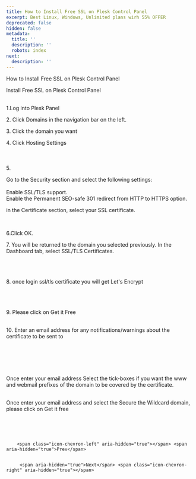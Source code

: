 ```yaml
---
title: How to Install Free SSL on Plesk Control Panel
excerpt: Best Linux, Windows, Unlimited plans wirh 55% OFFER
deprecated: false
hidden: false
metadata:
  title: ''
  description: ''
  robots: index
next:
  description: ''
---
```


<div class="page-header">
     How to Install Free SSL on Plesk Control Panel 
</div>

     

<div itemprop="articleBody">
    <p style={{textAlign: "center"}}><span style={{fontSize: "18pt"}}> Install Free SSL on Plesk Control Panel<br /><br /></span></p>
    <p><span style={{fontWeight: 400, fontSize: "14pt"}}>1.Log into Plesk Panel</span></p>
    <p><span style={{fontWeight: 400, fontSize: "14pt"}}>2. Click Domains in the navigation bar on the left.</span></p>
    <p style={{textAlign: "left"}}><span style={{fontSize: "14pt"}}>3. </span><span style={{fontSize: "14pt"}}>Click the domain you want</span><br /></p>
    <p><span style={{color: "#000000", fontSize: "18pt"}}>4. Click Hosting Settings <br /></span><br /><span style={{fontSize: "14pt"}}><br /><br /><span style={{fontSize: "18pt"}}>5. </span></span></p>
        <span
        style={{fontSize: "18pt"}}>Go to the Security section and select the following settings:<br /></span><span style={{fontSize: "12pt"}}><br /><span style={{fontSize: "14pt"}}>Enable SSL/TLS support.</span><span style={{fontSize: "14pt"}}><br /> Enable the Permanent SEO-safe 301 redirect from HTTP to HTTPS option.</span></span>
    </p>
    <p><span style={{fontSize: "14pt"}}> in the Certificate section, select your SSL certificate.<br /></span></p>
        <br /></p>
    <p style={{textAlign: "center"}}><span style={{fontSize: "18pt"}}> </span></p>
    <p> <span style={{fontSize: "14pt"}}>6.Click OK.</span></p>
    <p><span style={{fontSize: "14pt"}}>7. You will be returned to the domain you selected previously. In the Dashboard tab, select SSL/TLS Certificates.</span></p>
        <br /><br /><br /><span style={{fontSize: "14pt"}}>8. once login ssl/tls certificate you will get </span>
        <span
        style={{fontSize: "14pt"}}>Let's Encrypt </span>
            <br /><br /><br /><br /></p>
    <p><span style={{fontSize: "14pt"}}>9. Please click on </span><span style={{fontSize: "14pt"}}>Get it Free <br /><br /></span></p>
    <p> </p>
    <p><span style={{fontSize: "14pt"}}>10. Enter an email address</span><span style={{fontSize: "14pt"}}> for any notifications/warnings about the certificate to be sent to</span></p>
        <br /><br /><br /><br /></p>
    <p><span style={{fontSize: "14pt"}}>Once enter your email address Select the tick-boxes if you want the www and webmail</span><span style={{fontSize: "14pt"}}> prefixes of the domain to be covered by the certificate.</span><br /><br /></p>
    <p> </p>
    <p><span style={{fontSize: "14pt"}}>Once enter your email address and select the Secure the Wildcard domain,</span><span style={{fontSize: "14pt"}}> please click on Get it free</span><br /><br /></p>
    <p> </p>
    <p style={{textAlign: "center"}}><span style={{fontSize: "18pt"}}><br /><br /></span></p>
</div>

    
        
        <span class="icon-chevron-left" aria-hidden="true"></span> <span aria-hidden="true">Prev</span> 
    
    
         <span aria-hidden="true">Next</span> <span class="icon-chevron-right" aria-hidden="true"></span>
